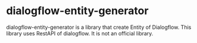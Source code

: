 # dialogflow-entity-generator
dialogflow-entity-generator is a library that create Entity of Dialogflow.
This library uses RestAPI of dialogflow. It is not an official library.
